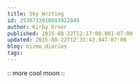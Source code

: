 ```yaml
---
title: Sky Writing
id: 2536713918683922849
author: Kirby Urner
published: 2015-08-22T12:17:00.001-07:00
updated: 2015-08-22T12:33:43.947-07:00
blog: bizmo_diaries
tags: 
---
```


[](https://www.flickr.com/photos/kirbyurner/20156564663/in/dateposted-public/)

[](https://www.flickr.com/photos/kirbyurner/20589464940/in/dateposted-public/)

[](https://www.flickr.com/photos/kirbyurner/20777512355/in/dateposted-public/)

[](https://www.flickr.com/photos/kirbyurner/20589584748/in/dateposted-public/)

[](https://www.flickr.com/photos/kirbyurner/20768180482/in/dateposted-public/)

[](https://www.flickr.com/photos/kirbyurner/20155041694/in/dateposted-public/)

:: more cool moon ::